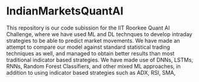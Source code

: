 # IndianMarketsQuantAI
This repository is our code subission for the IIT Roorkee Quant AI Challenge, where we have used ML and DL technques to develop intraday strategies to be able to predict market movements. We have made an attempt to compare our model against standard statistical trading techniques as well, and managed to obtain better results than most traditional indicator based strategies. We have made use of DNNs, LSTMs, RNNs, Random Forest Classifiers, and other mixed ML approaches, in addition to using indicator based strategies such as ADX, RSI, SMA, 
